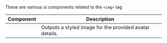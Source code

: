 These are various ui components related to the `<img>` tag

| Component | Description |
| ---------- | ----------- |
[<AvatarImage />](avatar.md) | Outputs a styled image for the provided avatar details.